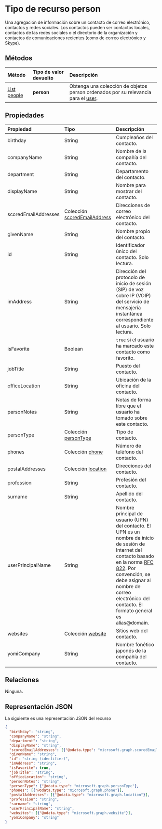 # <a name="person-resource-type"></a>Tipo de recurso person

Una agregación de información sobre un contacto de correo electrónico, contactos y redes sociales. Los contactos pueden ser contactos locales, contactos de las redes sociales o el directorio de la organización y contactos de comunicaciones recientes (como de correo electrónico y Skype).

## <a name="methods"></a>Métodos

| Método | Tipo de valor devuelto | Descripción |
|:---------------|:--------|:----------|
|[List people](../api/user_list_people.md) | **person** |Obtenga una colección de objetos person ordenados por su relevancia para el [user](../resources/user.md).|

## <a name="properties"></a>Propiedades

| Propiedad | Tipo | Descripción |
|:---------------|:--------|:----------|
|birthday|String|Cumpleaños del contacto.|
|companyName|String|Nombre de la compañía del contacto.|
|department|String|Departamento del contacto.|
|displayName|String|Nombre para mostrar del contacto.|
|scoredEmailAddresses|Colección [scoredEmailAddress](scoredemailaddress.md)|Direcciones de correo electrónico del contacto.|
|givenName|String|Nombre propio del contacto.|
|id|String|Identificador único del contacto. Solo lectura.|
|imAddress|String|Dirección del protocolo de inicio de sesión (SIP) de voz sobre IP (VOIP) del servicio de mensajería instantánea correspondiente al usuario. Solo lectura.|
|isFavorite|Boolean|`true` si el usuario ha marcado este contacto como favorito.|
|jobTitle|String|Puesto del contacto.|
|officeLocation|String|Ubicación de la oficina del contacto.|
|personNotes|String|Notas de forma libre que el usuario ha tomado sobre este contacto.|
|personType|Colección [personType](persontype.md)|Tipo de contacto.|
|phones|Colección [phone](phone.md)|Número de teléfono del contacto.|
|postalAddresses|Colección [location](location.md)|Direcciones del contacto.|
|profession|String|Profesión del contacto.|
|surname|String|Apellido del contacto.|
|userPrincipalName|String|Nombre principal de usuario (UPN) del contacto. El UPN es un nombre de inicio de sesión de Internet del contacto basado en la norma [RFC 822](http://www.ietf.org/rfc/rfc0822.txt). Por convención, se debe asignar al nombre de correo electrónico del contacto. El formato general es alias@domain.|
|websites|Colección [website](website.md)|Sitios web del contacto.|
|yomiCompany|String|Nombre fonético japonés de la compañía del contacto.|

## <a name="relationships"></a>Relaciones

Ninguna.

## <a name="json-representation"></a>Representación JSON

La siguiente es una representación JSON del recurso

<!-- {
  "blockType": "resource",
  "optionalProperties": [

  ],
  "@odata.type": "microsoft.graph.person"
}-->

```json
{
  "birthday": "string",
  "companyName": "string",
  "department": "string",
  "displayName": "string",
  "scoredEmailAddresses": [{"@odata.type": "microsoft.graph.scoredEmailAddress"}],
  "givenName": "string",
  "id": "string (identifier)",
  "imAddress": "string",
  "isFavorite": true,
  "jobTitle": "string",
  "officeLocation": "string",
  "personNotes": "string",
  "personType": {"@odata.type": "microsoft.graph.personType"},
  "phones": [{"@odata.type": "microsoft.graph.phone"}],
  "postalAddresses": [{"@odata.type": "microsoft.graph.location"}],
  "profession": "string",
  "surname": "string",
  "userPrincipalName": "string",
  "websites": [{"@odata.type": "microsoft.graph.website"}],
  "yomiCompany": "string"
}

```

<!-- uuid: 8fcb5dbc-d5aa-4681-8e31-b001d5168d79
2015-10-25 14:57:30 UTC -->
<!-- {
  "type": "#page.annotation",
  "description": "person resource",
  "keywords": "",
  "section": "documentation",
  "tocPath": ""
}-->
